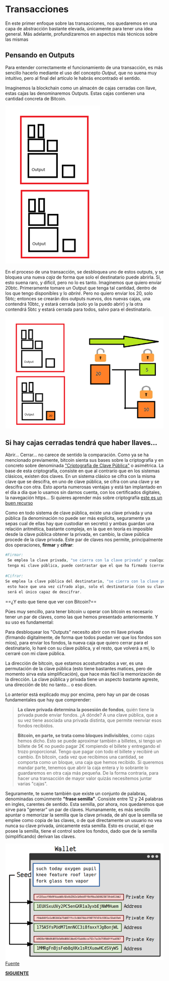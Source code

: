 # Transacciones

En este primer enfoque sobre las transacciones, nos quedaremos en una capa de abstracción bastante elevada, únicamente para tener una idea general. Más adelante, profundizaremos en aspectos más técnicos sobre las mismas

## Pensando en Outputs

Para entender correctamente el funcionamiento de una transacción, es más sencillo hacerlo mediante el uso del concepto *Output*, que no suena muy intuitivo, pero al final del artículo le habrás encontrado el sentido.

Imaginemos la blockchain como un almacén de cajas cerradas con llave, estas cajas las denominaremos Outputs. Estas cajas contienen una cantidad concreta de Bitcoin.

![Output](/images/outpu1.png)

En el proceso de una transacción, se desbloquea uno de estos outputs, y se bloquea una nueva *caja* de forma que solo el destinatario puede abrirla. Si, esto suena raro, y difícil, pero no lo es tanto. Imaginemos que quiero enviar 20btc. Primeramente tomare un Output que tenga tal cantidad, dentro de los que tengo disponibles y lo *abriré*. Pero no quiero enviar los 20, solo 5btc; entonces se crearán dos outputs nuevos, dos nuevas cajas, una contendrá 10btc, y estará cerrada (solo yo la puedo abrir) y la otra contendrá 5btc y estará cerrada para todos, salvo para el destinatario.

![Transacción](/images/outpu2.png)

## Si hay cajas cerradas tendrá que haber llaves...

Abrir... Cerrar... no carece de sentido la comparación. Como ya se ha mencionado previamente, bitcoin sienta sus bases sobre la criptografía y en concreto sobre denominada ["Criptografía de Clave Pública"](https://en.wikipedia.org/wiki/Public-key_cryptography) o asimétrica. La base de esta criptografía, consiste en que al contrario que en los sistemas clásicos, existen dos claves. En un sistema clásico se cifra con la misma clave que se descifra, en uno de clave pública, se cifra con una clave y se descifra con otra. Esto aporta numerosas ventajas y está tan implantado en el día a día que lo usamos sin darnos cuenta, con los certificados digitales, la navegación https... Si quieres aprender más sobre criptografía [este es un buen recurso](https://www.cryptool.org/en/jct/)

Como en todo sistema de clave pública, existe una clave privada y una pública (la denominación no puede ser más explicita, seguramente ya sepas cual de ellas hay que custodiar en secreto) y ambas guardan una relación aritmética, bastante compleja, en la que en teoría es imposible desde la clave pública obtener la privada, en cambio, la clave pública procede de la clave privada. Este par de claves nos permite, principalmente dos operaciones, **firmar** y **cifrar**:

```php
#Firmar:
 Se emplea la clave privada, "se cierra con la clave privada" y cualquiera que
 tenga mi clave pública, puede contrastar que el que ha firmado (cerrado) he sido yo.

#Cifrar: 
Se emplea la clave pública del destinatario, "se cierra con la clave pública de otro"
 esto hace que una vez cifrado algo, solo el destinatario (con su clave privada) 
 será el único capaz de descifrar.
```

==¿Y esto que tiene que ver con Bitcoin?==

Púes muy sencillo, para tener bitcoin u operar con bitcoin es necesario tener un par de claves, como las que hemos presentado anteriormente. Y su uso es fundamental:

Para desbloquear los "Outputs" necesito abrir con mi llave privada (firmando digitalmente, de forma que todos puedan ver que los fondos son míos), para enviar los fondos, la nueva caja que quiero cerrar para el destinatario, lo haré con su clave pública, y el resto, que volverá a mí, lo cerraré con mi clave pública.

La dirección de bitcoin, que estamos acostumbrados a ver, es una permutación de la clave pública (esto tiene bastantes matices, pero de momento sirva esta simplificación), que hace más fácil la memorización de la dirección. La clave pública y privada tiene un aspecto bastante agreste, una dirección de btc no tanto... o eso dicen.

Lo anterior está explicado muy por encima, pero hay un par de cosas fundamentales que hay que comprender:

> **La clave privada determina la posesión de fondos**, quién tiene la privada puede enviar fondos. ¿A dónde? A una clave pública, que a su vez tiene asociada una privada distinta, que permite reenviar esos fondos recibidos. 

> **Bitcoin, en parte, se trata como bloques indivisibles**, como cajas hemos dicho. Esto se puede aproximar también a billetes, si tengo un billete de 5€ no puedo pagar 2€ rompiendo el billete y entregando el trozo proporcional. Tengo que pagar con todo el billete y recibiré un cambio. En bitcoin, cada vez que recibimos una cantidad, se comporta como un bloque, una caja que hemos recibido. Si queremos mandar parte, tenemos que abrir la caja entera y lo sobrante lo guardaremos en otra caja más pequeña. De la forma contraria, para hacer una transacción de mayor valor quizás necesitemos juntar varias "cajas".

Seguramente, te suene también que existe un conjunto de palabras, denominadas comúnmente **"frase semilla"**. Consiste entre 12 y 24 palabras en ingles, carentes de sentido. Esta semilla, por ahora, nos quedaremos que sirve para "generar" un par de claves. Humanamente, es más sencillo apuntar o memorizar la semilla que la clave privada, de ahí que la semilla se emplee como copia de las claves, o de qué directamente un usuario no vea nunca su clave privada, únicamente esta semilla. Esto es crucial, el que posee la semilla, tiene el control sobre los fondos, dado que de la semilla (simplificando) derivan las claves.

![Llaves y semilla](/images/beginners-wallets-seed-addresses.png)
[Fuente](https://learnmeabitcoin.com/beginners/wallets/)

[**SIGUIENTE**](/data/bitcoin_03.md)
